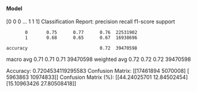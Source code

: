 #### Model
[0 0 0 ... 1 1 1]
Classification Report:
              precision    recall  f1-score   support

           0       0.75      0.77      0.76  22531902
           1       0.68      0.65      0.67  16938696

    accuracy                           0.72  39470598
   macro avg       0.71      0.71      0.71  39470598
weighted avg       0.72      0.72      0.72  39470598

Accuracy: 0.7204534119295583
Confusion Matrix:
[[17461894  5070008]
 [ 5963863 10974833]]
Confusion Matrix (%):
[[44.24025701 12.84502454]
 [15.10963426 27.80508418]]
